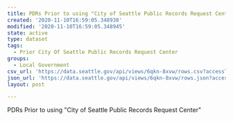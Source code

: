 ```yaml
---
title: PDRs Prior to using "City of Seattle Public Records Request Center"
created: '2020-11-10T16:59:05.348938'
modified: '2020-11-10T16:59:05.348945'
state: active
type: dataset
tags:
  - Prior City Of Seattle Public Records Request Center
groups:
  - Local Government
csv_url: 'https://data.seattle.gov/api/views/6qkn-8xvw/rows.csv?accessType=DOWNLOAD'
json_url: 'https://data.seattle.gov/api/views/6qkn-8xvw/rows.json?accessType=DOWNLOAD'
layout: post

---
```

PDRs Prior to using "City of Seattle Public Records Request Center"
